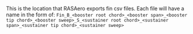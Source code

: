 This is the location that RASAero exports fin csv files. Each file will have a name in the form of:
`Fin_B_<booster root chord>_<booster span>_<booster tip chord>_<booster sweep>_S_<sustainer root chord>_<sustainer span>_<sustainer tip chord>_<sustainer sweep>`